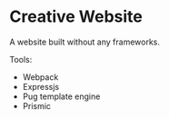 # Creative Website

A website built without any frameworks.

Tools:

- Webpack
- Expressjs
- Pug template engine
- Prismic
